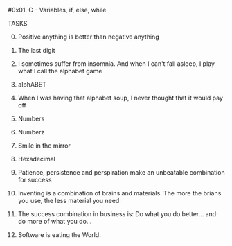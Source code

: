 #0x01. C - Variables, if, else, while

TASKS

0. Positive anything is better than negative anything

1. The last digit

2. I sometimes suffer from insomnia. And when I can't fall asleep, I play what I call the alphabet game

3. alphABET

4. When I was having that alphabet soup, I never thought that it would pay off

5. Numbers

6. Numberz

7. Smile in the mirror

8. Hexadecimal

9. Patience, persistence and perspiration make an unbeatable combination for success

10. Inventing is a combination of brains and materials. The more the brians you use, the less material you need

11. The success combination in business is: Do what you do better... and: do more of what you do...

12. Software is eating the World.
